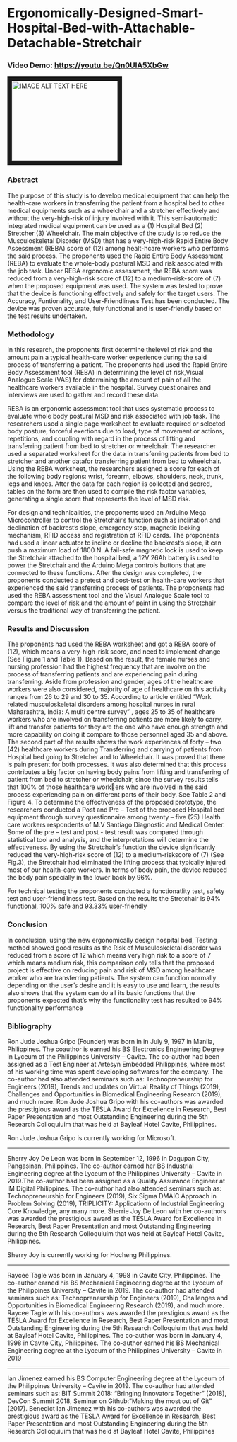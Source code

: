# **Ergonomically-Designed-Smart-Hospital-Bed-with-Attachable-Detachable-Stretchair**

### Video Demo: https://youtu.be/Qn0UlA5XbGw

<a href="http://www.youtube.com/watch?feature=player_embedded&v=Qn0UlA5XbGw
" target="_blank"><img src="http://img.youtube.com/vi/Qn0UlA5XbGw/0.jpg" 
alt="IMAGE ALT TEXT HERE" width="240" height="180" border="10" /></a>

<div style="text-align: "justify">
                                 
### Abstract
The purpose of this study is to develop medical equipment that can help the health-care workers in transferring the patient 
from a hospital bed to other medical equipments such as a wheelchair and a stretcher effectively and without the very-high-risk of 
injury involved with it. This semi-automatic integrated medical equipment can be used as a (1) Hospital Bed (2) Stretcher (3)
Wheelchair. The main objective of the study is to reduce the Musculoskeletal Disorder (MSD) that has a very-high-risk Rapid Entire 
Body Assessment (REBA) score of (12) among healt-hcare workers who performs the said process. The proponents used the Rapid 
Entire Body Assessment (REBA) to evaluate the whole-body postural MSD and risk associated with the job task. Under REBA ergonomic 
assessment, the REBA score was reduced from a very-high-risk score of (12) to a medium-risk-score of (7) when the proposed 
equipment was used. The system was tested to prove that the device is functioning effectively and safely for the target users. The 
Accuracy, Funtionality, and User-Friendliness Test has been conducted. The device was proven accurate, fuly functional and is user-friendly based on the test results undertaken.

### Methodology
In this research, the proponents first determine thelevel of risk and the amount pain a typical health-care worker experience during the said 
process of transferring a patient. The proponents had used the Rapid Entire Body Assessment tool (REBA) in determining the level of risk,Visual Analogue Scale (VAS) for determining the amount of pain of all the healthcare workers available in the hospital. Survey questionaires 
and interviews are used to gather and record these data.

REBA is an ergonomic assessment tool that uses systematic process 
to evaluate whole body postural MSD and risk associated with job task. 
The researchers used a single page worksheet to evaluate required or 
selected body posture, forceful exertions due to load, type of movement or actions, repetitions, and coupling with regard in the process of 
lifting and transferring patient from bed to stretcher or wheelchair. The 
researcher used a separated worksheet for the data in transferring patients from bed to stretcher and another datafor transferring patient
from bed to wheelchair. Using the REBA worksheet, the researchers 
assigned a score for each of the following body regions: wrist, forearm, 
elbows, shoulders, neck, trunk, legs and knees. After the data for each 
region is collected and scored, tables on the form are then used to compile the risk factor variables, generating a single score that represents the level of MSD risk.

For design and technicalities, the proponents used an Arduino 
Mega Microcontroller to control the Stretchair’s function such as inclination and declination of backrest’s slope, emergency stop, magnetic
locking mechanism, RFID access and registration of RFID cards. The proponents had used a linear actuator to incline or decline the backrest’s 
slope, it can push a maximum load of 1800 N. A fail-safe magnetic lock 
is used to keep the Stretchair attached to the hospital bed, a 12V 26Ah 
battery is used to power the Stretchair and the Arduino Mega controls 
buttons that are connected to these functions.
After the design was completed, the proponents conducted a pretest and post-test on health-care workers that experienced the said 
transferring process of patients. The proponents had used the REBA 
assessment tool and the Visual Analogue Scale tool to compare the level 
of risk and the amount of paint in using the Stretchair versus the traditional way of transferring the patient.

### Results and Discussion

The proponents had used the REBA worksheet and got a REBA 
score of (12), which means a very-high-risk score, and need to implement change (See Figure 1 and Table 1). Based on the result, the female 
nurses and nursing profession had the highest frequency that are involve on the process of transferring patients and are experiencing pain 
during transferring. Aside from profession and gender, ages of the 
healthcare workers were also considered, majority of age of healthcare 
on this activity ranges from 26 to 29 and 30 to 35. According to article 
entitled “Work related musculoskeletal disorders among hospital nurses 
in rural Maharashtra, India: A multi centre survey” , ages 25 to 35 of 
healthcare workers who are involved on transferring patients are more 
likely to carry, lift and transfer patients for they are the one who have
enough strength and more capability on doing it compare to those personnel aged 35 and above.
The second part of the results shows the work experiences of forty 
– two (42) healthcare workers during Transferring and carrying of patients from Hospital bed going to Stretcher and to Wheelchair. It was 
proved that there is pain present for both processes. It was also determined that this process contributes a big factor on having body pains 
from lifting and transferring of patient from bed to stretcher or wheelchair, since the survey results tells that 100% of those healthcare workers who are involved in the said process experiencing pain on different 
parts of their body. See Table 2 and Figure 4.
To determine the effectiveness of the proposed prototype, the researchers conducted a Post and Pre – Test of the proposed Hospital bed 
equipment through survey questionnaire among twenty – five (25)
Health care workers respondents of M.V Santiago Diagnostic and Medical Center. Some of the pre – test and post - test result was compared 
through statistical tool and analysis, and the interpretations will determine the effectiveness. By using the Stretchair’s function the device 
significantly reduced the very-high-risk score of (12) to a medium-riskscore of (7) (See Fig.3), the Stretchair had eliminated the lifting process 
that typically injured most of our health-care workers. In terms of body
pain, the device reduced the body pain specially in the lower back by 
96%.

For technical testing the proponents conducted a functionatlity test, safety test and user-friendliness test. Based on the results the 
Stretchair is 94% functional, 100% safe and 93.33% user-friendly

### Conclusion

In conclusion, using the new ergonomically design hospital 
bed, Testing method showed good results as the Risk of Musculoskeletal disorder was reduced from a score of 12 which means very 
high risk to a score of 7 which means medium risk, this comparison 
only tells that the proposed project is effective on reducing pain 
and risk of MSD among healthcare worker who are transferring patients. 
The system can function normally depending on the user’s desire and it is easy to use and learn, the results also shows that the 
system can do all its basic functions that the proponents expected 
that’s why the functionality test has resulted to 94% functionality 
performance

### Bibliography

Ron Jude Joshua Gripo (Founder) was born in in July 9, 
1997 in Manila, Philippines. The coauthor is earned his BS Electronics 
Engineering Degree in Lyceum of the 
Philippines University – Cavite.
The co-author had been assigned as 
a Test Engineer at Artesyn Embedded 
Philippines, where most of his working 
time was spent developing softwares for the company. The co-author 
had also attended seminars such as: Technopreneurship for Engineers 
(2019), Trends and updates on Virtual Reality of Things (2019), Challenges and Opportunities in Biomedical Engineering Research (2019), 
and much more. 
Ron Jude Joshua Gripo with his co-authors was awarded the prestigious award as the TESLA Award for Excellence in Research, Best Paper 
Presentation and most Outstanding Engineering during the 5th Research 
Colloquiuim that was held at Bayleaf Hotel Cavite, Philippines.

Ron Jude Joshua Gripo is currently working for Microsoft.

<hr>

Sherry Joy De Leon was born in September 12, 1996 in Dagupan City, Pangasinan, Philippines. The co-author 
earned her BS Industrial Engineering 
degree at the Lyceum of the Philippines 
University – Cavite in 2019.The co-author had been assigned as a Quality Assurance Engineer at 
IM Digital Philippines. The co-author had also attended seminars such 
as: Technopreneurship for Engineers (2019), Six Sigma DMAIC Approach 
in Problem Solving (2019), TRIPLICITY: Applicationn of Industrial Engineering Core Knowledge, any many more.
Sherrie Joy De Leon with her co-authors was awarded the prestigious 
award as the TESLA Award for Excellence in Research, Best Paper 
Presentation and most Outstanding Engineering during the 5th Research 
Colloquiuim that was held at Bayleaf Hotel Cavite, Philippines.

Sherry Joy is currently working for Hocheng Philippines.

<hr>

Raycee Tagle was born in 
January 4, 1998 in Cavite City, Philippines. The co-author earned his BS
Mechanical Engineering degree at the 
Lyceum of the Philippines University –
Cavite in 2019.
The co-author had attended seminars such as: Technopreneurship for Engineers (2019), Challenges and 
Opportunities in Biomedical Engineering Research (2019), and much 
more.
Raycee Tagle with his co-authors was awarded the prestigious award
as the TESLA Award for Excellence in Research, Best Paper Presentation 
and most Outstanding Engineering during the 5th Research Colloquiuim 
that was held at Bayleaf Hotel Cavite, Philippines.
The co-author was born in January 4, 1998 in Cavite City, Philippines. 
The co-author earned his BS Mechanical Engineering degree at the Lyceum of the Philippines University – Cavite in 2019

<hr>

Ian Jimenez earned his BS Computer Engineering degree at the Lyceum of the Philippines University –
Cavite in 2019.
The co-author had attended seminars 
such as: BIT Summit 2018: “Bringing 
Innovators Together” (2018), DevCon
Summit 2018, Seminar on Github:”Making the most out of Git” (2017).
Benedict Ian Jimenez with his co-authors was awarded the prestigious award as the TESLA Award for Excellence in Research, Best Paper 
Presentation and most Outstanding Engineering during the 5th Research 
Colloquiuim that was held at Bayleaf Hotel Cavite, Philippines
</div>
